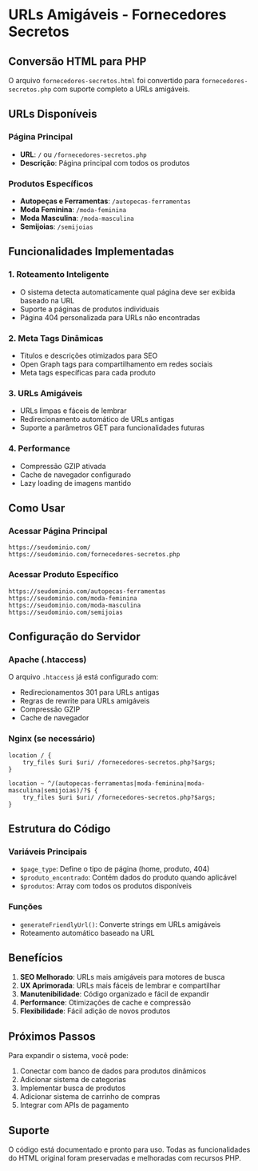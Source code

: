 # URLs Amigáveis - Fornecedores Secretos

## Conversão HTML para PHP

O arquivo `fornecedores-secretos.html` foi convertido para `fornecedores-secretos.php` com suporte completo a URLs amigáveis.

## URLs Disponíveis

### Página Principal
- **URL**: `/` ou `/fornecedores-secretos.php`
- **Descrição**: Página principal com todos os produtos

### Produtos Específicos
- **Autopeças e Ferramentas**: `/autopecas-ferramentas`
- **Moda Feminina**: `/moda-feminina`
- **Moda Masculina**: `/moda-masculina`
- **Semijoias**: `/semijoias`

## Funcionalidades Implementadas

### 1. Roteamento Inteligente
- O sistema detecta automaticamente qual página deve ser exibida baseado na URL
- Suporte a páginas de produtos individuais
- Página 404 personalizada para URLs não encontradas

### 2. Meta Tags Dinâmicas
- Títulos e descrições otimizados para SEO
- Open Graph tags para compartilhamento em redes sociais
- Meta tags específicas para cada produto

### 3. URLs Amigáveis
- URLs limpas e fáceis de lembrar
- Redirecionamento automático de URLs antigas
- Suporte a parâmetros GET para funcionalidades futuras

### 4. Performance
- Compressão GZIP ativada
- Cache de navegador configurado
- Lazy loading de imagens mantido

## Como Usar

### Acessar Página Principal
```
https://seudominio.com/
https://seudominio.com/fornecedores-secretos.php
```

### Acessar Produto Específico
```
https://seudominio.com/autopecas-ferramentas
https://seudominio.com/moda-feminina
https://seudominio.com/moda-masculina
https://seudominio.com/semijoias
```

## Configuração do Servidor

### Apache (.htaccess)
O arquivo `.htaccess` já está configurado com:
- Redirecionamentos 301 para URLs antigas
- Regras de rewrite para URLs amigáveis
- Compressão GZIP
- Cache de navegador

### Nginx (se necessário)
```nginx
location / {
    try_files $uri $uri/ /fornecedores-secretos.php?$args;
}

location ~ ^/(autopecas-ferramentas|moda-feminina|moda-masculina|semijoias)/?$ {
    try_files $uri $uri/ /fornecedores-secretos.php?$args;
}
```

## Estrutura do Código

### Variáveis Principais
- `$page_type`: Define o tipo de página (home, produto, 404)
- `$produto_encontrado`: Contém dados do produto quando aplicável
- `$produtos`: Array com todos os produtos disponíveis

### Funções
- `generateFriendlyUrl()`: Converte strings em URLs amigáveis
- Roteamento automático baseado na URL

## Benefícios

1. **SEO Melhorado**: URLs mais amigáveis para motores de busca
2. **UX Aprimorada**: URLs mais fáceis de lembrar e compartilhar
3. **Manutenibilidade**: Código organizado e fácil de expandir
4. **Performance**: Otimizações de cache e compressão
5. **Flexibilidade**: Fácil adição de novos produtos

## Próximos Passos

Para expandir o sistema, você pode:
1. Conectar com banco de dados para produtos dinâmicos
2. Adicionar sistema de categorias
3. Implementar busca de produtos
4. Adicionar sistema de carrinho de compras
5. Integrar com APIs de pagamento

## Suporte

O código está documentado e pronto para uso. Todas as funcionalidades do HTML original foram preservadas e melhoradas com recursos PHP. 